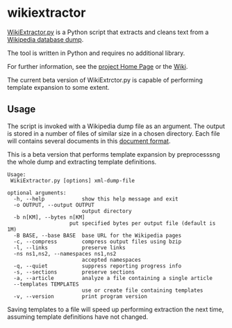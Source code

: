 # wikiextractor
[WikiExtractor.py](http://medialab.di.unipi.it/wiki/Wikipedia_Extractor) is a Python script that extracts and cleans text from a [Wikipedia database dump](http://download.wikimedia.org/).

The tool is written in Python and requires no additional library.

For further information, see the [project Home Page](http://medialab.di.unipi.it/wiki/Wikipedia_Extractor) or the [Wiki](https://github.com/attardi/wikiextractor/wiki).

The current beta version of WikiExtrctor.py is capable of performing template expansion to some extent.

## Usage
The script is invoked with a Wikipedia dump file as an argument.
The output is stored in a number of files of similar size in a chosen directory.
Each file will contains several documents in this [document format](http://medialab.di.unipi.it/wiki/Document_Format).

This is a beta version that performs template expansion by preprocesssng the whole dump and
extracting template definitions.

    Usage:
     WikiExtractor.py [options] xml-dump-file
      
    optional arguments:
      -h, --help            show this help message and exit
      -o OUTPUT, --output OUTPUT
                            output directory
      -b n[KM], --bytes n[KM]
                        put specified bytes per output file (default is 1M)
      -B BASE, --base BASE  base URL for the Wikipedia pages
      -c, --compress        compress output files using bzip
      -l, --links           preserve links
      -ns ns1,ns2, --namespaces ns1,ns2
                            accepted namespaces
      -q, --quiet           suppress reporting progress info
      -s, --sections        preserve sections
      -a, --article         analyze a file containing a single article
      --templates TEMPLATES
                            use or create file containing templates
      -v, --version         print program version

Saving templates to a file will speed up performing extraction the next time, assuming template definitions have not changed.

